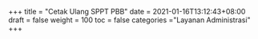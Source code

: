 +++
title = "Cetak Ulang SPPT PBB"
date = 2021-01-16T13:12:43+08:00
draft = false
weight = 100
toc = false
categories ="Layanan Administrasi"
+++